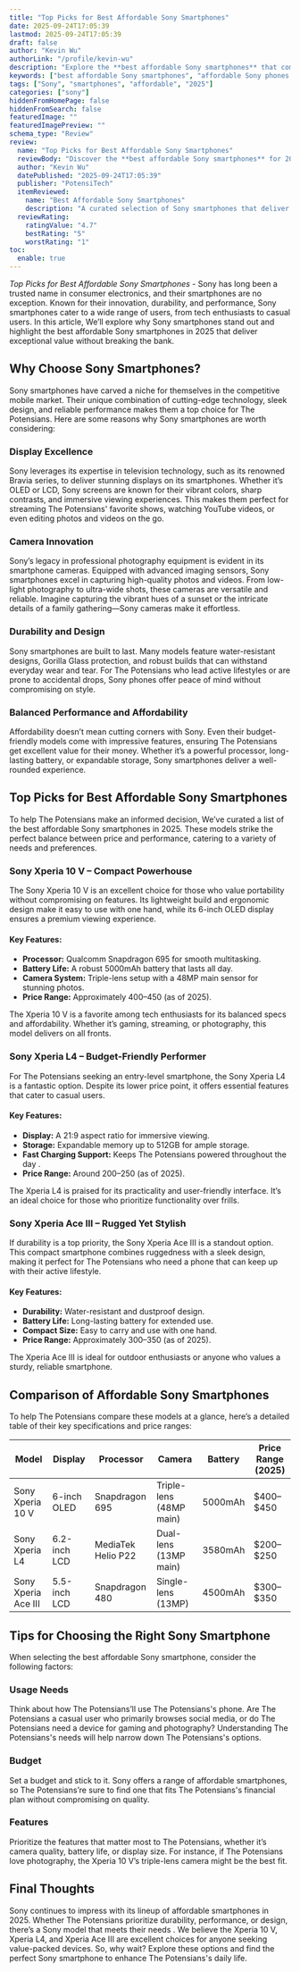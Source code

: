 ```yaml
---
title: "Top Picks for Best Affordable Sony Smartphones"
date: 2025-09-24T17:05:39
lastmod: 2025-09-24T17:05:39
draft: false
author: "Kevin Wu"
authorLink: "/profile/kevin-wu"
description: "Explore the **best affordable Sony smartphones** that combine innovative features, sleek designs, and reliable performance at budget-friendly prices. Find the perfect model for your needs in 2025."
keywords: ["best affordable Sony smartphones", "affordable Sony phones 2025", "Sony budget smartphones review"]
tags: ["Sony", "smartphones", "affordable", "2025"]
categories: ["sony"]
hiddenFromHomePage: false
hiddenFromSearch: false
featuredImage: ""
featuredImagePreview: ""
schema_type: "Review"
review:
  name: "Top Picks for Best Affordable Sony Smartphones"
  reviewBody: "Discover the **best affordable Sony smartphones** for 2025, offering a balance of advanced features, stylish designs, and affordability. From compact models to feature-packed devices, find the right choice for your lifestyle."
  author: "Kevin Wu"
  datePublished: "2025-09-24T17:05:39"
  publisher: "PotensiTech"
  itemReviewed:
    name: "Best Affordable Sony Smartphones"
    description: "A curated selection of Sony smartphones that deliver exceptional value, featuring cutting-edge technology and stylish designs at accessible price points."
  reviewRating:
    ratingValue: "4.7"
    bestRating: "5"
    worstRating: "1"
toc:
  enable: true
---
```



*Top Picks for Best Affordable Sony Smartphones* - Sony has long been a trusted name in consumer electronics, and their smartphones are no exception. Known for their innovation, durability, a​nd performance, Sony smartphones cater to a wide range of users, from tech enthusiasts to casual users. In this article, We’ll explore why Sony smartphones stand out and highlight the best affordable Sony smartphones in 2025 that deliver exceptional value without breaking the bank. 

## Why Choose Sony Smartphones?

Sony smartphones have carved a niche for themselves in the competitive mobile market. Their unique combination of cutting-edge technology, sleek design, and reliable performance makes them a top choice for The Potensians. Here are some reasons why Sony smartphones are worth considering:

### Display Excellence

Sony leverages its expertise in television technology, such as its renowned Bravia series, to deliver stunning displays on its smartphones. Whether it’s OLED or LCD, Sony screens are known for their vibrant colors, sharp contrasts, and immersive viewing experiences. This makes them perfect for streaming The Potensians' favorite shows, watching YouTube videos, or even editing photos and videos on the go.

### Camera Innovation

Sony’s legacy in professional photography equipment is evident in its smartphone cameras. Equipped with advanced imaging sensors, Sony smartphones excel in capturing high-quality photos and videos. From low-light photography to ultra-wide shots, these cameras are versatile and reliable. Imagine capturing the vibrant hues of a sunset or the intricate details of a family gathering—Sony cameras make it effortless.

### Durability and Design

Sony smartphones are built to last. Many models feature water-resistant designs, Gorilla Glass protection, and robust builds that can withstand everyday wear and tear. For The Potensians who lead active lifestyles or are prone to accidental drops, Sony phones offer peace of mind without compromising on style.

### Balanced Performance and Affordability

Affordability doesn’t mean cutting corners with Sony. Even their budget-friendly models come with impressive features, ensuring The Potensians get excellent value for their money. Whether it’s a powerful processor, long-lasting battery, or expandable storage, Sony smartphones deliver a well-rounded experience.

## Top Picks for Best Affordable Sony Smartphones

To help The Potensians make an informed decision, We’ve curated a list of the best affordable Sony smartphones in 2025. These models strike the perfect balance between price and performance, catering to a variety of needs and preferences.

### Sony Xperia 10 V – Compact Powerhouse

The Sony Xperia 10 V is an excellent choice for those who value portability without compromising on features. Its lightweight build and ergonomic design make it easy to use with one hand, while its 6-inch OLED display ensures a premium viewing experience.

#### Key Features:
- **Processor:** Qualcomm Snapdragon 695 for smooth multitasking.
- **Battery Life:** A robust 5000mAh battery that lasts all day.
- **Camera System:** Triple-lens setup with a 48MP main sensor for stunning photos.
- **Price Range:** Approximately $400–$450 (as of 2025).

The Xperia 10 V is a favorite among tech enthusiasts for its balanced specs and affordability. Whether it’s gaming, streaming, or photography, this model delivers on all fronts.

### Sony Xperia L4 – Budget-Friendly Performer

For The Potensians seeking an entry-level smartphone, the Sony Xperia L4 is a fantastic option. Despite its lower price point, it offers essential features that cater to casual users.

#### Key Features:
- **Display:** A 21:9 aspect ratio for immersive viewing.
- **Storage:** Expandable memory up to 512GB for ample storage.
- **Fast Charging Support:** Keeps The Potensians powered throughout the day .
- **Price Range:** Around $200–$250 (as of 2025).

The Xperia L4 is praised for its practicality and user-friendly interface. It’s an ideal choice for those w​ho prioritize functionality over frills.

### Sony Xperia Ace III – Rugged Yet Stylish

If durability is a top priority, the Sony Xperia Ace III is a standout option. This compact smartphone combines ruggedness with a sleek design, making it perfect for The Potensians who need a phone that can keep up with their active lifestyle.

#### Key Features:
- **Durability:** Water-resistant and dustproof design.
- **Battery Life:** Long-lasting battery for extended use.
- **Compact Size:** Easy to carry and use with one hand.
- **Price Range:** Approximately $300–$350 (as of 2025).

The Xperia Ace III is ideal for outdoor enthusiasts or anyone who values a sturdy​, reliable smartphone.

## Comparison of Affordable Sony Smartphones

To help The Potensians compare these models at a glance, here’s a detailed table of their key specifications and price ranges:

<div class="table-responsive">
<table class="html-table">
<thead>
<tr>
<th>Model</th>
<th>Display</th>
<th>Processor</th>
<th>Camera</th>
<th>Battery</th>
<th>Price Range (2025)</th>
</tr>
</thead>
<tbody>
<tr>
<td>Sony Xperia 10 V</td>
<td>6-inch OLED</td>
<td>Snapdragon 6​95</td>
<td>Triple-lens (48MP main)</td>
<td>5000mAh</td>
<td>$400–$450</td>
</tr>
<tr>
<td>Sony Xperia L4</td>
<td>6.2-inch LCD</td>
<td>MediaTek Helio P22</td>
<td>Dual-lens (13MP main)</td>
<td>3580mAh</td>
<td>$200–$250</td>
</tr>
<tr>
<td>Sony Xperia Ace III</td>
<td>5.5-inch LCD</td>
<td>Snapdragon 480</td>
<td>Single-lens (13MP)</td>
<td>4500mAh</td>
<td>$300–$350</td>
</tr>
</tbody>
</table>
</div>

## Tips for Choosing the Right Sony Smartphone

When selecting the best affordable Sony smartphone, consider the following factors:

### Usage Needs

Think about how The Potensians’ll use The Potensians's phone. Are The Potensians a casual user who primarily browses social media, or do The Potensians need a device for gaming and photography? Understanding The Potensians's needs will help narrow down The Potensians's options.

### Budget

Set a budget and stick to it. Sony offers a range of affordable smartphones, so The Potensians’re sure to find one that fits The Potensians's financial plan without compromising on quality.

### Features

Prioritize the features that matter most to The Potensians, whether it’s camera quality, battery life, or display size. For instance, if The Potensians love photography, the Xperia 10 V’s triple-lens camera might be the best fit.

## Final Thoughts

Sony continues to impress with its lineup of affordable smartphones in 2025. Whether The Potensians prioritize durability, performance, or design, there’s a Sony model that meets their needs . We believe the Xperia 10 V, Xperia L4, and Xperia Ace III are excellent choices for anyone seeking value-packed devices. So, why wait? Explore these options and find the perfect Sony smartphone to enhance The Potensians's daily life.